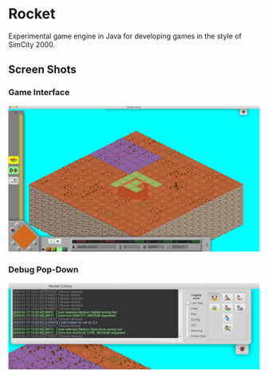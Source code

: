 # Rocket
Experimental game engine in Java for developing games in the style of SimCity 2000.

## Screen Shots
### Game Interface
![alt text](https://github.com/maehem/Rocket/blob/master/README_EXT/Rocket-Game-ScreenShot.png "Rocket Screen Shot")

### Debug Pop-Down
![alt text](https://github.com/maehem/Rocket/blob/master/README_EXT/Rocket-Debug-ScreenShot.png "Debug Pop-Down Window")

